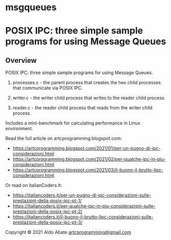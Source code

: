 # msgqueues 

POSIX IPC: three simple sample programs for using Message Queues
================================================================

Overview
--------

POSIX IPC: three simple sample programs for using Message Queues.

1. processes.c - the parent process that creates the two child processes that communicate via POSIX IPC.

2. writer.c - the writer child process that writes to the reader child process.

3. reader.c - the reader child process that reads from the writer child process.

Includes a mini-benchmark for calculating performance in Linux environment.

Read the full article on artcprogramming.blogspot.com:
- https://artcprogramming.blogspot.com/2021/01/per-un-pugno-di-ipc-considerazioni.html
- https://artcprogramming.blogspot.com/2021/02/per-qualche-ipc-in-piu-considerazioni.html
- https://artcprogramming.blogspot.com/2021/03/il-buono-il-brutto-lipc-considerazioni.html

Or read on italianCoders.it:
- https://italiancoders.it/per-un-pugno-di-ipc-considerazioni-sulle-prestazioni-della-posix-ipc-pt-1/
- https://italiancoders.it/per-qualche-ipc-in-piu-considerazioni-sulle-prestazioni-della-posix-ipc-pt-2/
- https://italiancoders.it/il-buono-il-brutto-lipc-considerazioni-sulle-prestazioni-della-posix-ipc-pt-3/

Copyright © 2021 Aldo Abate <artcprogramming@gmail.com>
